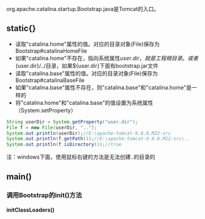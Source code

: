 org.apache.catalina.startup.Bootstrap.java是Tomcat的入口。
## static{}
* 读取"catalina.home"属性的值。对应的目录对象(File)保存为Bootstrap#catalinaHomeFile
* 如果"catalina.home"不存在，指向系统属性${user.dir}，就是工程根目录。或者${user.dir}/../目录，如果${user.dir}下面有bootstrap.jar文件
* 读取"catalina.base"属性的值。对应的目录对象(File)保存为Bootstrap#catalinaBaseFile
* 如果"catalina.base"属性不存在，则"catalina.base"和"catalina.home"是一样的
* 将"catalina.home"和"catalina.base"的值设置为系统属性（System.setProperty）
```java
String userDir = System.getProperty("user.dir");
File f = new File(userDir, "..");
System.out.println(userDir);//E:\apache-tomcat-9.0.0.M22-src
System.out.println(f.getPath());//E:\apache-tomcat-9.0.0.M22-src\..
System.out.println(f.isDirectory());//true
```
注：windows下面，使用鼠标右键的方法是无法创建..的目录的
## main()
### 调用Bootstrap的init()方法
#### initClassLoaders()
